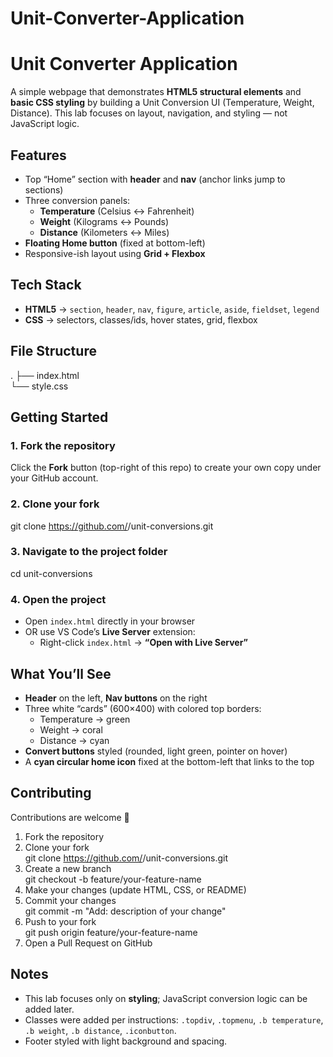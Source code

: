 # Unit-Converter-Application

# Unit Converter Application
A simple webpage that demonstrates **HTML5 structural elements** and **basic CSS styling** by building a Unit Conversion UI (Temperature, Weight, Distance). This lab focuses on layout, navigation, and styling — not JavaScript logic.

## Features
- Top “Home” section with **header** and **nav** (anchor links jump to sections)
- Three conversion panels:
  - **Temperature** (Celsius ↔ Fahrenheit)
  - **Weight** (Kilograms ↔ Pounds)
  - **Distance** (Kilometers ↔ Miles)
- **Floating Home button** (fixed at bottom-left)
- Responsive-ish layout using **Grid + Flexbox**

## Tech Stack
- **HTML5** → `section`, `header`, `nav`, `figure`, `article`, `aside`, `fieldset`, `legend`
- **CSS** → selectors, classes/ids, hover states, grid, flexbox

## File Structure
.
├── index.html  
└── style.css

## Getting Started
### 1. Fork the repository
Click the **Fork** button (top-right of this repo) to create your own copy under your GitHub account.

### 2. Clone your fork
git clone https://github.com/<your-username>/unit-conversions.git

### 3. Navigate to the project folder
cd unit-conversions

### 4. Open the project
- Open `index.html` directly in your browser  
- OR use VS Code’s **Live Server** extension:  
  - Right-click `index.html` → **“Open with Live Server”**

## What You’ll See
- **Header** on the left, **Nav buttons** on the right
- Three white “cards” (600×400) with colored top borders:
  - Temperature → green
  - Weight → coral
  - Distance → cyan
- **Convert buttons** styled (rounded, light green, pointer on hover)
- A **cyan circular home icon** fixed at the bottom-left that links to the top

## Contributing
Contributions are welcome 🎉

1. Fork the repository  
2. Clone your fork  
   git clone https://github.com/<your-username>/unit-conversions.git  
3. Create a new branch  
   git checkout -b feature/your-feature-name  
4. Make your changes (update HTML, CSS, or README)  
5. Commit your changes  
   git commit -m "Add: description of your change"  
6. Push to your fork  
   git push origin feature/your-feature-name  
7. Open a Pull Request on GitHub

## Notes
- This lab focuses only on **styling**; JavaScript conversion logic can be added later.  
- Classes were added per instructions: `.topdiv`, `.topmenu`, `.b temperature`, `.b weight`, `.b distance`, `.iconbutton`.  
- Footer styled with light background and spacing.
